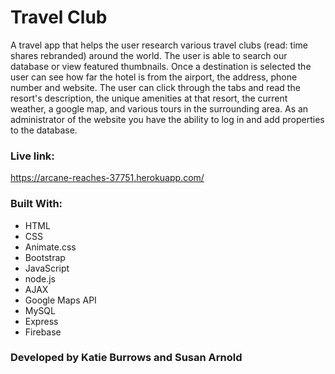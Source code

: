 # Travel Club 
A travel app that helps the user research various travel clubs (read: time shares rebranded) around the world.  The user is able to search our database or view featured thumbnails.  Once a destination is selected the user can see how far the hotel is from the airport, the address, phone number and website.  The user can click through the tabs and read the resort's description, the unique amenities at that resort, the current weather, a google map, and various tours in the surrounding area.  As an administrator of the website you have the ability to log in and add properties to the database.

### Live link:
https://arcane-reaches-37751.herokuapp.com/

### Built With:
* HTML
* CSS
* Animate.css
* Bootstrap
* JavaScript
* node.js
* AJAX
* Google Maps API
* MySQL
* Express
* Firebase

### Developed by Katie Burrows and Susan Arnold
